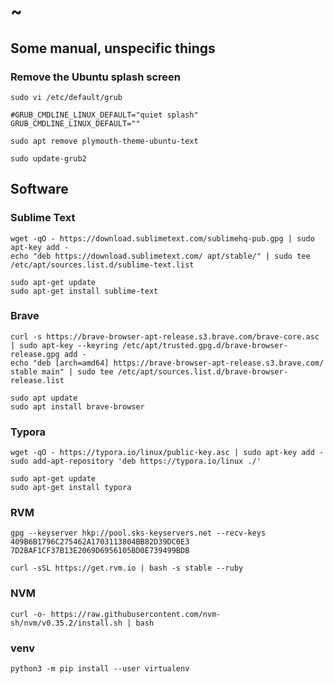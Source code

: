 # ~

## Some manual, unspecific things

### Remove the Ubuntu splash screen

```
sudo vi /etc/default/grub
```

```
#GRUB_CMDLINE_LINUX_DEFAULT="quiet splash"
GRUB_CMDLINE_LINUX_DEFAULT=""
```

```
sudo apt remove plymouth-theme-ubuntu-text
```

```
sudo update-grub2
```

## Software

### Sublime Text

```
wget -qO - https://download.sublimetext.com/sublimehq-pub.gpg | sudo apt-key add -
echo "deb https://download.sublimetext.com/ apt/stable/" | sudo tee /etc/apt/sources.list.d/sublime-text.list

sudo apt-get update
sudo apt-get install sublime-text
```

### Brave

```
curl -s https://brave-browser-apt-release.s3.brave.com/brave-core.asc | sudo apt-key --keyring /etc/apt/trusted.gpg.d/brave-browser-release.gpg add -
echo "deb [arch=amd64] https://brave-browser-apt-release.s3.brave.com/ stable main" | sudo tee /etc/apt/sources.list.d/brave-browser-release.list

sudo apt update
sudo apt install brave-browser
```

### Typora

```
wget -qO - https://typora.io/linux/public-key.asc | sudo apt-key add -
sudo add-apt-repository 'deb https://typora.io/linux ./'

sudo apt-get update
sudo apt-get install typora
```

### RVM

```
gpg --keyserver hkp://pool.sks-keyservers.net --recv-keys 409B6B1796C275462A1703113804BB82D39DC0E3 7D2BAF1CF37B13E2069D6956105BD0E739499BDB

curl -sSL https://get.rvm.io | bash -s stable --ruby
```

### NVM

```
curl -o- https://raw.githubusercontent.com/nvm-sh/nvm/v0.35.2/install.sh | bash
```

### venv

```
python3 -m pip install --user virtualenv
```
